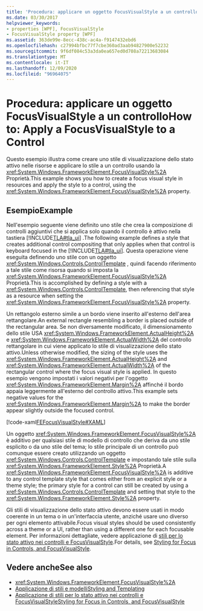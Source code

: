 ```yaml
---
title: 'Procedura: applicare un oggetto FocusVisualStyle a un controllo'
ms.date: 03/30/2017
helpviewer_keywords:
- properties [WPF], FocusVisualStyle
- FocusVisualStyle property [WPF]
ms.assetid: 363de99e-8ecc-438c-ac4a-f9147432ebd6
ms.openlocfilehash: c27994bfbc77f7cbe360ad3aab94827900e52232
ms.sourcegitcommit: 9f6df084c53a3da0ea657ed0d708a72213683084
ms.translationtype: MT
ms.contentlocale: it-IT
ms.lasthandoff: 12/09/2020
ms.locfileid: "96964075"
---
```

# <a name="how-to-apply-a-focusvisualstyle-to-a-control"></a><span data-ttu-id="43674-102">Procedura: applicare un oggetto FocusVisualStyle a un controllo</span><span class="sxs-lookup"><span data-stu-id="43674-102">How to: Apply a FocusVisualStyle to a Control</span></span>
<span data-ttu-id="43674-103">Questo esempio illustra come creare uno stile di visualizzazione dello stato attivo nelle risorse e applicare lo stile a un controllo usando la <xref:System.Windows.FrameworkElement.FocusVisualStyle%2A> Proprietà.</span><span class="sxs-lookup"><span data-stu-id="43674-103">This example shows you how to create a focus visual style in resources and apply the style to a control, using the <xref:System.Windows.FrameworkElement.FocusVisualStyle%2A> property.</span></span>  
  
## <a name="example"></a><span data-ttu-id="43674-104">Esempio</span><span class="sxs-lookup"><span data-stu-id="43674-104">Example</span></span>  
 <span data-ttu-id="43674-105">Nell'esempio seguente viene definito uno stile che crea la composizione di controlli aggiuntivi che si applica solo quando il controllo è attivo nella tastiera [!INCLUDE[TLA#tla_ui](../../../includes/tlasharptla-ui-md.md)] .</span><span class="sxs-lookup"><span data-stu-id="43674-105">The following example defines a style that creates additional control compositing that only applies when that control is keyboard focused in the [!INCLUDE[TLA#tla_ui](../../../includes/tlasharptla-ui-md.md)].</span></span> <span data-ttu-id="43674-106">Questa operazione viene eseguita definendo uno stile con un oggetto <xref:System.Windows.Controls.ControlTemplate> , quindi facendo riferimento a tale stile come risorsa quando si imposta la <xref:System.Windows.FrameworkElement.FocusVisualStyle%2A> Proprietà.</span><span class="sxs-lookup"><span data-stu-id="43674-106">This is accomplished by defining a style with a <xref:System.Windows.Controls.ControlTemplate>, then referencing that style as a resource when setting the <xref:System.Windows.FrameworkElement.FocusVisualStyle%2A> property.</span></span>  
  
 <span data-ttu-id="43674-107">Un rettangolo esterno simile a un bordo viene inserito all'esterno dell'area rettangolare.</span><span class="sxs-lookup"><span data-stu-id="43674-107">An external rectangle resembling a border is placed outside of the rectangular area.</span></span> <span data-ttu-id="43674-108">Se non diversamente modificato, il dimensionamento dello stile USA <xref:System.Windows.FrameworkElement.ActualHeight%2A> e <xref:System.Windows.FrameworkElement.ActualWidth%2A> del controllo rettangolare in cui viene applicato lo stile di visualizzazione dello stato attivo.</span><span class="sxs-lookup"><span data-stu-id="43674-108">Unless otherwise modified, the sizing of the style uses the <xref:System.Windows.FrameworkElement.ActualHeight%2A> and <xref:System.Windows.FrameworkElement.ActualWidth%2A> of the rectangular control where the focus visual style is applied.</span></span> <span data-ttu-id="43674-109">In questo esempio vengono impostati i valori negativi per l'oggetto <xref:System.Windows.FrameworkElement.Margin%2A> affinché il bordo appaia leggermente all'esterno del controllo attivo.</span><span class="sxs-lookup"><span data-stu-id="43674-109">This example sets negative values for the <xref:System.Windows.FrameworkElement.Margin%2A> to make the border appear slightly outside the focused control.</span></span>  
  
 [!code-xaml[FEFocusVisualStyle#XAML](~/samples/snippets/csharp/VS_Snippets_Wpf/FEFocusVisualStyle/CS/page1.xaml#xaml)]  
  
 <span data-ttu-id="43674-110">Un oggetto <xref:System.Windows.FrameworkElement.FocusVisualStyle%2A> è additivo per qualsiasi stile di modello di controllo che deriva da uno stile esplicito o da uno stile del tema; lo stile principale di un controllo può comunque essere creato utilizzando un oggetto <xref:System.Windows.Controls.ControlTemplate> e impostando tale stile sulla <xref:System.Windows.FrameworkElement.Style%2A> Proprietà.</span><span class="sxs-lookup"><span data-stu-id="43674-110">A <xref:System.Windows.FrameworkElement.FocusVisualStyle%2A> is additive to any control template style that comes either from an explicit style or a theme style; the primary style for a control can still be created by using a <xref:System.Windows.Controls.ControlTemplate> and setting that style to the <xref:System.Windows.FrameworkElement.Style%2A> property.</span></span>  
  
 <span data-ttu-id="43674-111">Gli stili di visualizzazione dello stato attivo devono essere usati in modo coerente in un tema o in un'interfaccia utente, anziché usare uno diverso per ogni elemento attivabile.</span><span class="sxs-lookup"><span data-stu-id="43674-111">Focus visual styles should be used consistently across a theme or a UI, rather than using a different one for each focusable element.</span></span> <span data-ttu-id="43674-112">Per informazioni dettagliate, vedere applicazione di [stili per lo stato attivo nei controlli e FocusVisualStyle](styling-for-focus-in-controls-and-focusvisualstyle.md).</span><span class="sxs-lookup"><span data-stu-id="43674-112">For details, see [Styling for Focus in Controls, and FocusVisualStyle](styling-for-focus-in-controls-and-focusvisualstyle.md).</span></span>  
  
## <a name="see-also"></a><span data-ttu-id="43674-113">Vedere anche</span><span class="sxs-lookup"><span data-stu-id="43674-113">See also</span></span>

- <xref:System.Windows.FrameworkElement.FocusVisualStyle%2A>
- [<span data-ttu-id="43674-114">Applicazione di stili e modelli</span><span class="sxs-lookup"><span data-stu-id="43674-114">Styling and Templating</span></span>](/dotnet/desktop-wpf/fundamentals/styles-templates-overview)
- [<span data-ttu-id="43674-115">Applicazione di stili per lo stato attivo nei controlli e FocusVisualStyle</span><span class="sxs-lookup"><span data-stu-id="43674-115">Styling for Focus in Controls, and FocusVisualStyle</span></span>](styling-for-focus-in-controls-and-focusvisualstyle.md)
